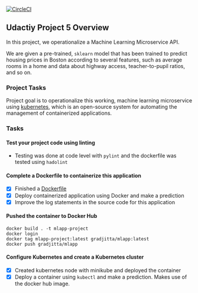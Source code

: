 [![CircleCI](https://circleci.com/gh/gradjitta/mlapp-project.svg?style=svg)](https://circleci.com/gh/gradjitta/mlapp-project)

## Udactiy Project 5 Overview

In this project, we operationalize a Machine Learning Microservice API. 

We are given a pre-trained, `sklearn` model that has been trained to predict housing prices in Boston according to several features, such as average rooms in a home and data about highway access, teacher-to-pupil ratios, and so on. 

### Project Tasks

Project goal is to operationalize this working, machine learning microservice using [kubernetes](https://kubernetes.io/), which is an open-source system for automating the management of containerized applications.

### Tasks

#### Test your project code using linting
- Testing was done at code level with `pylint` and the dockerfile was tested using `hadolint`
#### Complete a Dockerfile to containerize this application
- [x] Finished a [Dockerfile](https://github.com/gradjitta/mlapp-project/blob/master/Dockerfile)
- [x] Deploy containerized application using Docker and make a prediction
- [x] Improve the log statements in the source code for this application

#### Pushed the container to Docker Hub
```
docker build . -t mlapp-project
docker login
docker tag mlapp-project:latest gradjitta/mlapp:latest
docker push gradjitta/mlapp
```

#### Configure Kubernetes and create a Kubernetes cluster
- [x] Created kubernetes node with minikube and deployed the container
- [x] Deploy a container using `kubectl` and make a prediction. Makes use of the docker hub image.
